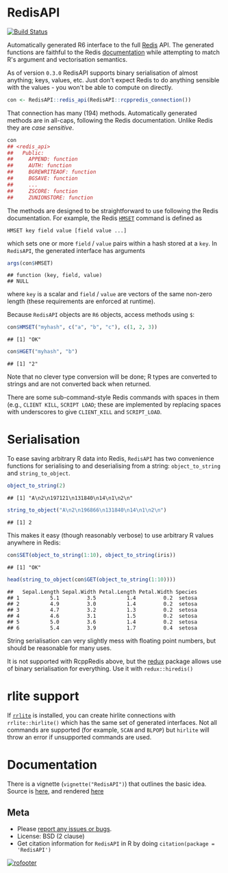 # RedisAPI

[![Build Status](https://travis-ci.org/ropensci/RedisAPI.png?branch=master)](https://travis-ci.org/ropensci/RedisAPI)



Automatically generated R6 interface to the full [Redis](http://redis.io) API.  The generated functions are faithful to the Redis [documentation](http://redis.io/commands) while attempting to match R's argument and vectorisation semantics.

As of version `0.3.0` RedisAPI supports binary serialisation of almost anything; keys, values, etc.  Just don't expect Redis to do anything sensible with the values - you won't be able to compute on directly.


```r
con <- RedisAPI::redis_api(RedisAPI::rcppredis_connection())
```

That connection has many (194) methods. Automatically generated methods are in all-caps, following the Redis documentation.  Unlike Redis they are *case sensitive*.

```r
con
## <redis_api>
##   Public:
##     APPEND: function
##     AUTH: function
##     BGREWRITEAOF: function
##     BGSAVE: function
##     ...
##     ZSCORE: function
##     ZUNIONSTORE: function
```

The methods are designed to be straightforward to use following the Redis documentation.  For example, the Redis [`HMSET`](http://redis.io/commands/hmset) command is defined as

```
HMSET key field value [field value ...]
```

which sets one or more `field` / `value` pairs within a hash stored at a `key`.  In `RedisAPI`, the generated interface has arguments


```r
args(con$HMSET)
```

```
## function (key, field, value)
## NULL
```

where `key` is a scalar and `field` / `value` are vectors of the same non-zero length (these requirements are enforced at runtime).

Because `RedisAPI` objects are `R6` objects, access methods using `$`:


```r
con$HMSET("myhash", c("a", "b", "c"), c(1, 2, 3))
```

```
## [1] "OK"
```

```r
con$HGET("myhash", "b")
```

```
## [1] "2"
```

Note that no clever type conversion will be done; R types are converted to strings and are not converted back when returned.

There are some sub-command-style Redis commands with spaces in them (e.g., `CLIENT KILL`, `SCRIPT LOAD`; these are implemented by replacing spaces with underscores to give `CLIENT_KILL` and `SCRIPT_LOAD`.

# Serialisation

To ease saving arbitrary R data into Redis, `RedisAPI` has two convenience functions for serialising to and deserialising from a string: `object_to_string` and `string_to_object`.


```r
object_to_string(2)
```

```
## [1] "A\n2\n197121\n131840\n14\n1\n2\n"
```

```r
string_to_object("A\n2\n196866\n131840\n14\n1\n2\n")
```

```
## [1] 2
```

This makes it easy (though reasonably verbose) to use arbitrary R values anywhere in Redis:


```r
con$SET(object_to_string(1:10), object_to_string(iris))
```

```
## [1] "OK"
```

```r
head(string_to_object(con$GET(object_to_string(1:10))))
```

```
##   Sepal.Length Sepal.Width Petal.Length Petal.Width Species
## 1          5.1         3.5          1.4         0.2  setosa
## 2          4.9         3.0          1.4         0.2  setosa
## 3          4.7         3.2          1.3         0.2  setosa
## 4          4.6         3.1          1.5         0.2  setosa
## 5          5.0         3.6          1.4         0.2  setosa
## 6          5.4         3.9          1.7         0.4  setosa
```

String serialisation can very slightly mess with floating point numbers, but should be reasonable for many uses.

It is not supported with RcppRedis above, but the [redux](https://github.com/richfitz/redux) package allows use of binary serialisation for everything.  Use it with `redux::hiredis()`

# rlite support

If [`rrlite`](https://github.com/ropensci/rrlite) is installed, you can create hirlite connections with `rrlite::hirlite()` which has the same set of generated interfaces.  Not all commands are supported (for example, `SCAN` and `BLPOP`) but `hirlite` will throw an error if unsupported commands are used.

# Documentation

There is a vignette (`vignette("RedisAPI")`) that outlines the basic idea.  Source is [here](vignette/RedisAPI.Rmd), and rendered [here](http://htmlpreview.github.io/?https://raw.githubusercontent.com/ropensci/RedisAPI/master/inst/doc/RedisAPI.html)

## Meta

* Please [report any issues or bugs](https://github.com/ropensci/RedisAPI/issues).
* License: BSD (2 clause)
* Get citation information for `RedisAPI` in R by doing `citation(package = 'RedisAPI')`

[![rofooter](http://ropensci.org/public_images/github_footer.png)](http://ropensci.org)
